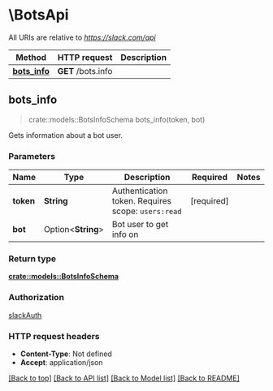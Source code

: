 # \BotsApi

All URIs are relative to *https://slack.com/api*

Method | HTTP request | Description
------------- | ------------- | -------------
[**bots_info**](BotsApi.md#bots_info) | **GET** /bots.info | 



## bots_info

> crate::models::BotsInfoSchema bots_info(token, bot)


Gets information about a bot user.

### Parameters


Name | Type | Description  | Required | Notes
------------- | ------------- | ------------- | ------------- | -------------
**token** | **String** | Authentication token. Requires scope: `users:read` | [required] |
**bot** | Option<**String**> | Bot user to get info on |  |

### Return type

[**crate::models::BotsInfoSchema**](bots_info_schema.md)

### Authorization

[slackAuth](../README.md#slackAuth)

### HTTP request headers

- **Content-Type**: Not defined
- **Accept**: application/json

[[Back to top]](#) [[Back to API list]](../README.md#documentation-for-api-endpoints) [[Back to Model list]](../README.md#documentation-for-models) [[Back to README]](../README.md)

